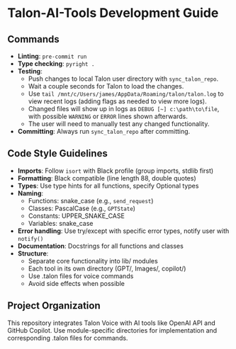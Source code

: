 # Talon-AI-Tools Development Guide

## Commands

- **Linting**: `pre-commit run`
- **Type checking**: `pyright .`
- **Testing**:
  - Push changes to local Talon user directory with `sync_talon_repo`.
  - Wait a couple seconds for Talon to load the changes.
  - Use `tail /mnt/c/Users/james/AppData/Roaming/talon/talon.log` to view recent logs (adding flags as needed to view more logs).
  - Changed files will show up in logs as `DEBUG [~] c:\path\to\file`, with possible `WARNING` or `ERROR` lines shown afterwards.
  - The user will need to manually test any changed functionality.
- **Committing**: Always run `sync_talon_repo` after committing.

## Code Style Guidelines

- **Imports**: Follow `isort` with Black profile (group imports, stdlib first)
- **Formatting**: Black compatible (line length 88, double quotes)
- **Types**: Use type hints for all functions, specify Optional types
- **Naming**:
  - Functions: snake_case (e.g., `send_request`)
  - Classes: PascalCase (e.g., `GPTState`)
  - Constants: UPPER_SNAKE_CASE
  - Variables: snake_case
- **Error handling**: Use try/except with specific error types, notify user with `notify()`
- **Documentation**: Docstrings for all functions and classes
- **Structure**:
  - Separate core functionality into lib/ modules
  - Each tool in its own directory (GPT/, Images/, copilot/)
  - Use .talon files for voice commands
  - Avoid side effects when possible

## Project Organization

This repository integrates Talon Voice with AI tools like OpenAI API and GitHub Copilot.
Use module-specific directories for implementation and corresponding .talon files for commands.
